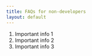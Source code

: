 ```yaml
---
title: FAQs for non-developers
layout: default
---
```


1. Important info 1
1. Important info 2
1. Important info 3
